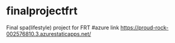 # finalprojectfrt
Final spa(lifestyle) project for FRT
#azure link https://proud-rock-002576810.3.azurestaticapps.net/
